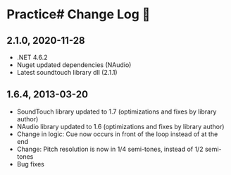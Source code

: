 # Practice# Change Log 🎸

## 2.1.0, 2020-11-28
+ .NET 4.6.2
+ Nuget updated dependencies (NAudio)
+ Latest soundtouch library dll (2.1.1)

## 1.6.4, 2013-03-20
+ SoundTouch library updated to 1.7 (optimizations and fixes by library author)
+ NAudio library updated to 1.6 (optimizations and fixes by library author)
+ Change in logic: Cue now occurs in front of the loop instead of at the end
+ Change: Pitch resolution is now in 1/4 semi-tones, instead of 1/2 semi-tones
+ Bug fixes 

